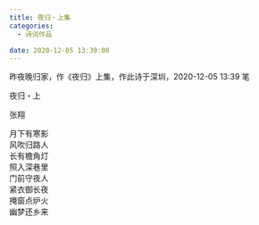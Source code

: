 ```yaml
---
title: 夜归・上集
categories:
  - 诗词作品

date: 2020-12-05 13:39:00
---
```


昨夜晚归家，作《夜归》上集，作此诗于深圳，2020-12-05 13:39 笔

<!-- more -->

<div class="poem">  
夜归・上

张翔

月下有寒影  
风吹归路人  
长有檐角灯  
照入深巷里  
门前守夜人  
紧衣御长夜  
掩窗点炉火  
幽梦还乡来

</div>
